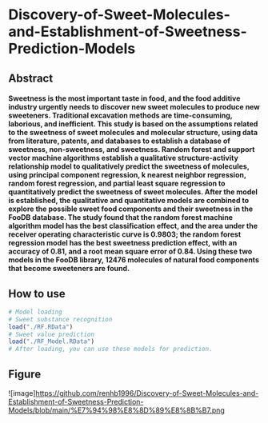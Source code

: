 # Discovery-of-Sweet-Molecules-and-Establishment-of-Sweetness-Prediction-Models

## Abstract
#### Sweetness is the most important taste in food, and the food additive industry urgently needs to discover new sweet molecules to produce new sweeteners. Traditional excavation methods are time-consuming, laborious, and inefficient. This study is based on the assumptions related to the sweetness of sweet molecules and molecular structure, using data from literature, patents, and databases to establish a database of sweetness, non-sweetness, and sweetness. Random forest and support vector machine algorithms establish a qualitative structure-activity relationship model to qualitatively predict the sweetness of molecules, using principal component regression, k nearest neighbor regression, random forest regression, and partial least square regression to quantitatively predict the sweetness of sweet molecules. After the model is established, the qualitative and quantitative models are combined to explore the possible sweet food components and their sweetness in the FooDB database. The study found that the random forest machine algorithm model has the best classification effect, and the area under the receiver operating characteristic curve is 0.9803; the random forest regression model has the best sweetness prediction effect, with an accuracy of 0.81, and a root mean square error of 0.84. Using these two models in the FooDB library, 12476 molecules of natural food components that become sweeteners are found.

## How to use
```R
# Model loading
# Sweet substance recognition
load("./RF.RData")
# Sweet value prediction
load("./RF_Model.RData")
# After loading, you can use these models for prediction.
```
## Figure
![image]https://github.com/renhb1996/Discovery-of-Sweet-Molecules-and-Establishment-of-Sweetness-Prediction-Models/blob/main/%E7%94%98%E8%8D%89%E8%8B%B7.png
